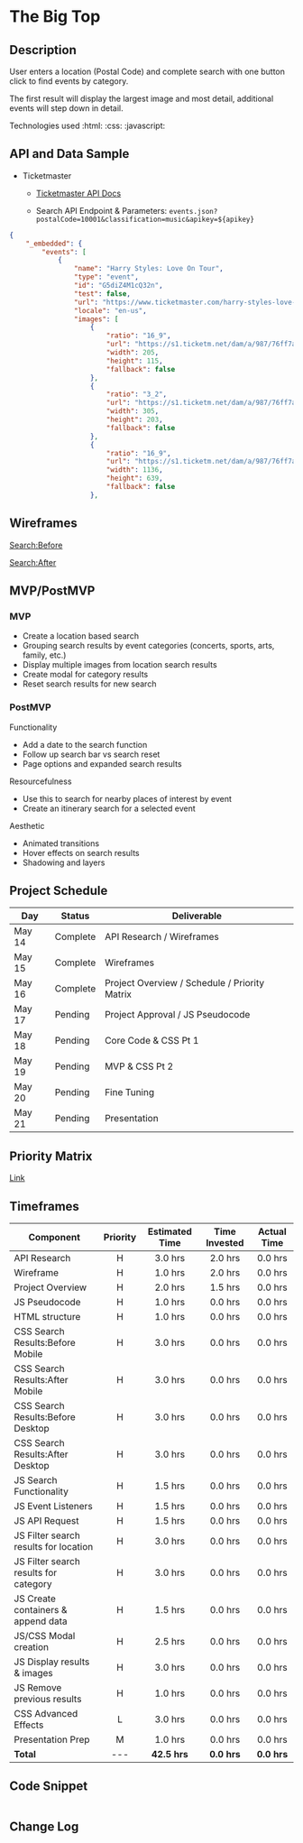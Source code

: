 # The Big Top

## Description
User enters a location (Postal Code) and complete search with one button click to find events by category.

The first result will display the largest image and most detail, additional events will step down in detail.

Technologies used :html: :css: :javascript:

## API and Data Sample

- Ticketmaster 

  - [Ticketmaster API Docs](https://developer.ticketmaster.com/products-and-docs/apis/discovery-api/v2/)

  - Search API Endpoint & Parameters: `events.json?postalCode=10001&classification=music&apikey=${apikey}`

```json
{
    "_embedded": {
        "events": [
            {
                "name": "Harry Styles: Love On Tour",
                "type": "event",
                "id": "G5diZ4M1cQ32n",
                "test": false,
                "url": "https://www.ticketmaster.com/harry-styles-love-on-tour-new-york-new-york-10-03-2021/event/3B005772AD6923EA",
                "locale": "en-us",
                "images": [
                    {
                        "ratio": "16_9",
                        "url": "https://s1.ticketm.net/dam/a/987/76ff7a29-6b21-4ac5-bdf3-d7268760e987_1206471_EVENT_DETAIL_PAGE_16_9.jpg",
                        "width": 205,
                        "height": 115,
                        "fallback": false
                    },
                    {
                        "ratio": "3_2",
                        "url": "https://s1.ticketm.net/dam/a/987/76ff7a29-6b21-4ac5-bdf3-d7268760e987_1206471_ARTIST_PAGE_3_2.jpg",
                        "width": 305,
                        "height": 203,
                        "fallback": false
                    },
                    {
                        "ratio": "16_9",
                        "url": "https://s1.ticketm.net/dam/a/987/76ff7a29-6b21-4ac5-bdf3-d7268760e987_1206471_RETINA_LANDSCAPE_16_9.jpg",
                        "width": 1136,
                        "height": 639,
                        "fallback": false
                    },
```

## Wireframes
[Search:Before](https://whimsical.com/mvp-search-before-GKAiJrt2JtRX3Xn3sLdApn)

[Search:After](https://whimsical.com/mvp-search-after-W5SS6ffdSQDNMY5WPStdLt)

## MVP/PostMVP

### MVP 
- Create a location based search
- Grouping search results by event categories (concerts, sports, arts, family, etc.)
- Display multiple images from location search results
- Create modal for category results
- Reset search results for new search

### PostMVP  
Functionality
- Add a date to the search function
- Follow up search bar vs search reset
- Page options and expanded search results

Resourcefulness
- Use this to search for nearby places of interest by event
- Create an itinerary search for a selected event

Aesthetic
- Animated transitions
- Hover effects on search results
- Shadowing and layers

## Project Schedule

|  Day | Status | Deliverable
|---|---|---|
|May 14| Complete | API Research / Wireframes 
|May 15| Complete | Wireframes 
|May 16| Complete | Project Overview / Schedule / Priority Matrix
|May 17| Pending | Project Approval / JS Pseudocode
|May 18| Pending | Core Code & CSS Pt 1
|May 19| Pending | MVP & CSS Pt 2
|May 20| Pending | Fine Tuning
|May 21| Pending | Presentation

## Priority Matrix
[Link](https://whimsical.com/priority-chart-X3QPMc4fT3tBpvieoTZTbY)

## Timeframes

| Component | Priority | Estimated Time | Time Invested | Actual Time |
| ---     | :---:    |  :---:         |  :---:        | :---:       |
| API Research | H        | 3.0 hrs        | 2.0 hrs      | 0.0 hrs      |
| Wireframe | H        | 1.0 hrs        | 2.0 hrs      | 0.0 hrs      |
| Project Overview | H        | 2.0 hrs        | 1.5 hrs      | 0.0 hrs      |
| JS Pseudocode | H        | 1.0 hrs        | 0.0 hrs      | 0.0 hrs      |
| HTML structure | H        | 1.0 hrs        | 0.0 hrs      | 0.0 hrs      |
| CSS Search Results:Before Mobile | H        | 3.0 hrs        | 0.0 hrs      | 0.0 hrs      |
| CSS Search Results:After Mobile | H        | 3.0 hrs        | 0.0 hrs      | 0.0 hrs      |
| CSS Search Results:Before Desktop | H        | 3.0 hrs        | 0.0 hrs      | 0.0 hrs      |
| CSS Search Results:After Desktop | H        | 3.0 hrs        | 0.0 hrs      | 0.0 hrs      |
| JS Search Functionality | H        | 1.5 hrs        | 0.0 hrs      | 0.0 hrs      |
| JS Event Listeners | H        | 1.5 hrs        | 0.0 hrs      | 0.0 hrs      |
| JS API Request | H        | 1.5 hrs        | 0.0 hrs      | 0.0 hrs      |
| JS Filter search results for location | H        | 3.0 hrs        | 0.0 hrs      | 0.0 hrs      |
| JS Filter search results for category | H        | 3.0 hrs        | 0.0 hrs      | 0.0 hrs      |
| JS Create containers & append data | H        | 1.5 hrs        | 0.0 hrs      | 0.0 hrs      |
| JS/CSS Modal creation | H        | 2.5 hrs        | 0.0 hrs      | 0.0 hrs      |
| JS Display results & images | H        | 3.0 hrs        | 0.0 hrs      | 0.0 hrs      |
| JS Remove previous results | H        | 1.0 hrs        | 0.0 hrs      | 0.0 hrs      |
| CSS Advanced Effects | L        | 3.0 hrs        | 0.0 hrs      | 0.0 hrs      |
| Presentation Prep | M        | 1.0 hrs        | 0.0 hrs      | 0.0 hrs      |
| **Total** | ---      | **42.5 hrs**        | **0.0 hrs**     | **0.0 hrs**      |


## Code Snippet

```

```

## Change Log
